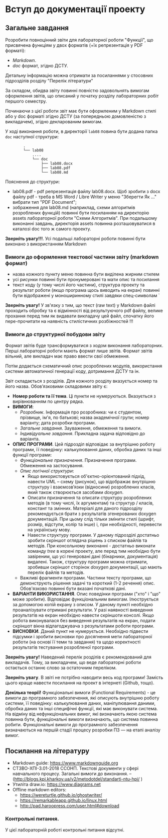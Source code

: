 # Вступ до документації проекту

## Загальне завдання

Розробити повноцінний звіти для лабораторної роботи "Функції", що присвячена функціям у двох форматів (+їх репрезентація у PDF форматі):

   - *Markdown*.
   - *doc* формат, згідно ДСТУ.

Детальну інформацію можна отримати за посиланнями у стосовних підрозділів розділу "Перелік літератури"

За складом, обидва звіту повинні повністю задовольнять вимогам оформлення звітів, що описаний у початку розділу лабораторних робіт першого семестру.

Починаючи з цієї роботи звіт має бути оформленим у Markdown стилі або у doc форматі згідно ДСТУ (за попередньою домовленістю з викладачем), згідно декларованим вимогам.


У ході виконання роботи, в директорії `lab08` повина бути додана папка `doc` наступної структури:

```
		.
		└── lab08
			....
            └── doc
                ├── lab08.docx
                ├── lab08.pdf
                └── lab08.md
```

Пояснення до структури:

- lab08.pdf - pdf репрезентація файлу lab08.docx. Щоб зробити з docx файлу pdf - треба в MS Word / Libre Writer у меню "Зберегти Як ..." вибрати тип "PDF Document";
- зображення для lab08.md (наприклад, схеми алгоритмів розроблених функцій) повинні бути посиланням на директорію assets лабораторної роботи "Схеми Алгоритмів". При подальшому виконанні завдань, директорія assets повинна розташовуватися в каталозі doc того ж самого проекту.

**Зверніть увагу!!!**. Усі подальші лабораторні роботи повинні бути виконано з використанням Markdown


### Вимоги до оформлення текстової частини звіту (markdown формат)

* назва кожного пункту меню повинна бути виділена жирним стилем
* усі рисунки повинні бути пронумеровані та мати опис та посилання
* текст коду (у тому числі його частини), структура проекту та результат роботи (якщо програма щось виводить на екран) повинні бути відображені у моноширинному стилі завдяки спец-символам \`

**Зверніть увагу!** У зв'язку з тим, що текст (raw text) у Markdown файлі проходить обробку та є відмінності від результуючого pdf файлу, велике прохання перед тим як видавати викладачу цей файл, спочатку його пере-прочитати на наявність стилістичних розбіжностей !!!

### Вимоги до структурної побудови звіту

Формат звітів буде трансформуватися з ходом виконання лабораторних. Перші лабораторні роботи мають формат лише звітів. Формат звітів вільний, але викладач має право ввести свої обмеження. 

Потім додається схематичний опис розроблених модулів, використання системи автоматичної генерації коду, дотримання ДСТУ та ін.

Звіт складається з розділів. Для кожного розділу вказується номер та його назва. Обов’язковими складовими звіту є:

* **Номер роботи та її тема**. Ці пункти не нумеруються. Вказується з вирівнюванням по центру рядка.
* **ВИМОГИ**:
	* *Розробник*. Інформація про розробника: чи є студентом, прізвище, ім'я, по батькові; назва академічної групи; номер варіанту; дата розробки програми.
	* *Загальне завдання*. Зауваження, обмеження та вимоги.
	* *Індивідуальне завдання*. Прикладна задача відповідно до варіанта.
* **ОПИС ПРОГРАМИ**. Цей підрозділ відповідає за внутрішню роботу програми, її поведінку: калькулювання даних, обробка даних та інші функції програми:
    * *Функціональне призначення*. Призначення програми. Обмеження на застосування.
	* *Опис логічної структури*: 
		* Якщо використовується об'єктно-орієнтований підхід, навести UML – схему (рисунок), що відображає внутрішню структуру і взаємозв’язки (відносини) розроблених класів, який також створюється засобами *doxygen*.
		* Описати призначення та описати структуру розроблених методів (в тому числі, їх аргументам) та структур / класів, констант та змінних. Матеріалі для даного підрозділу рекомендується брати з результатів згенерованих doxygen документацій. При цьому слід тільки змінити стилі (шрифт, розмір, відступи, колір та інше) і, при необхідності, перевести на українську мову.
		* Навести структуру програми. У даному підрозділі достатньо зробити скріншот оглядача рішень з списком файлів та методів. При консольному виконанні - достатньо виконати команду *tree* в корені проекту, але перед тим необхідно бути завіреним, що усі генеровані дані (бінарники, документація) видалені. Також, структуру програми можна отримати, зробивши скріншот сторінок *doxygen* документації, що мають перелік файлів та методів.
	* Важливі фрагменти програми. Частини тексту програми, що демонструють рішення задачі та короткий (1-2 речення) опис. Обов'язково повинні бути вказані початкові дані.
* **ВАРІАНТИ ВИКОРИСТАННЯ**. Опис поведінки програми ("хто" і "що" може зробити). Відповідає функціональним вимогам. Ілюструється за допомогою копій екрану з описом. У даному пункті необхідно проаналізувати отримані результати. У разі наявності виведення результатів на екран необхідно навести скріншоти консолі. Якщо робота виконувалася без виведення результатів на екран, подати скріншот вікна відлагоджувача з результатами роботи програми.
* **ВИСНОВКИ**. Даний пункт не нумерується. Необхідно підвести підсумки і зробити висновки про досягнення мети лабораторної роботи (на основі її теми та завдання) та щодо коректності результатів тестування розробленої програми.

**Зверніть увагу!** Наведений перелік розділів є рекомендований для викладачів. Тому, за викладачем, що веде лабораторні роботи остається останнє слово за остаточним переліком.

**Зверніть увагу**. В звіті не потрібно наводити весь код програми! Замість цього краще навести посилання на проект в інтернеті (Github, тощо).

**Декілька теорії!** Функціональні вимоги (Functional Requirements) - це вимоги до програмного забезпечення, які описують внутрішню роботу системи, її поведінку: калькулювання даних, маніпулювання даними, обробка даних та інші специфічні функції, які має виконувати система. На відміну від нефункціональних вимог, які визначають якою система повинна бути, функціональні вимоги визначають, що система повинна робити. Функціональні вимоги до програмного забезпечення визначаються на першій стадії процесу розробки ПЗ — на етапі аналізу вимог.


## Посилання на літературу

* Markdown guide: https://www.markdownguide.org
* СТЗВО-ХПІ-3.01-2018 ССОНП. Текстові документи у сфері навчального процесу. Загальні вимоги до виконання. –  (http://blogs.kpi.kharkov.ua/v2/metodotdel/standarti-ntu-hpi/ ) 
* Утиліта draw.io: https://www.diagrams.net
* Offline markdown editors:
	* https://wereturtle.github.io/ghostwriter/
	* https://remarkableapp.github.io/linux.html
	* http://pad.haroopress.com/user.html#download


### Контрольні питання.

У цієї лабораторній роботі контрольні питання відсутні.